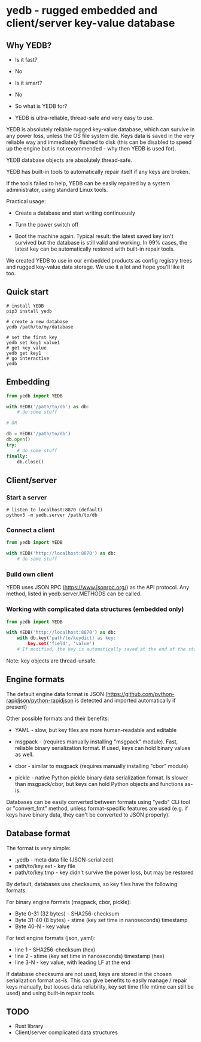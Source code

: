 # yedb - rugged embedded and client/server key-value database

## Why YEDB?

- Is it fast?
- No

- Is it smart?
- No

- So what is YEDB for?
- YEDB is ultra-reliable, thread-safe and very easy to use.

YEDB is absolutely reliable rugged key-value database, which can survive in any
power loss, unless the OS file system die. Keys data is saved in the very
reliable way and immediately flushed to disk (this can be disabled to speed
up the engine but is not recommended - why then YEDB is used for).

YEDB database objects are absolutely thread-safe.

YEDB has built-in tools to automatically repair itself if any keys are broken.

If the tools failed to help, YEDB can be easily repaired by a system
administrator, using standard Linux tools.

Practical usage:

* Create a database and start writing continuously

* Turn the power switch off

* Boot the machine again. Typical result: the latest saved key isn't survived
  but the database is still valid and working. In 99% cases, the latest key can
  be automatically restored with built-in repair tools.

We created YEDB to use in our embedded products as config registry trees and
rugged key-value data storage. We use it a lot and hope you'll like it too.

## Quick start

```shell
# install YEDB
pip3 install yedb

# create a new database
yedb /path/to/my/database

# set the first key
yedb set key1 value1
# get key value
yedb get key1
# go interactive
yedb
```

## Embedding

```python
from yedb import YEDB

with YEDB('/path/to/db') as db:
    # do some stuff

# OR

db = YEDB('/path/to/db')
db.open()
try:
    # do some stuff
finally:
    db.close()
```

## Client/server

### Start a server

```shell
# listen to localhost:8870 (default)
python3 -m yedb.server /path/to/db
```

### Connect a client

```python
from yedb import YEDB

with YEDB('http://localhost:8870') as db:
    # do some stuff
```

### Build own client

YEDB uses JSON RPC (https://www.jsonrpc.org/) as the API protocol. Any method,
listed in yedb.server.METHODS can be called.

### Working with complicated data structures (embedded only)

```python
from yedb import YEDB

with YEDB('http://localhost:8870') as db:
    with db.key('path/to/keydict) as key:
        key.set('field', 'value')
    # If modified, the key is automatically saved at the end of the statement.

```

Note: key objects are thread-unsafe.

## Engine formats

The default engine data format is JSON
(https://github.com/python-rapidjson/python-rapidjson is detected and imported
automatically if present)

Other possible formats and their benefits:

* YAML - slow, but key files are more human-readable and editable

* msgpack - (requires manually installing "msgpack" module). Fast, reliable
  binary serialization format. If used, keys can hold binary values as well.

* cbor - similar to msgpack (requires manually installing "cbor" module)

* pickle - native Python pickle binary data serialization format. Is slower
  than msgpack/cbor, but keys can hold Python objects and functions as-is.

Databases can be easily converted between formats using "yedb" CLI tool or
"convert\_fmt" method, unless format-specific features are used (e.g. if keys
have binary data, they can't be converted to JSON properly).

## Database format

The format is very simple:

* .yedb - meta data file (JSON-serialized)
* path/to/key.ext - key file
* path/to/key.tmp - key didn't survive the power loss, but may be restored

By default, databases use checksums, so key files have the following formats.

For binary engine formats (msgpack, cbor, pickle):

* Byte 0-31 (32 bytes) - SHA256-checksum
* Byte 31-40 (8 bytes) - stime (key set time in nanoseconds) timestamp
* Byte 40-N - key value

For text engine formats (json, yaml):

* line 1 - SHA256-checksum (hex)
* line 2 - stime (key set time in nanoseconds) timestamp (hex)
* line 3-N - key value, with leading LF at the end

If database checksums are not used, keys are stored in the chosen serialization
format as-is. This can give benefits to easily manage / repair keys manually,
but looses data reliability, key set time (file mtime can still be used) and
using built-in repair tools.

## TODO

* Rust library
* Client/server complicated data structures
